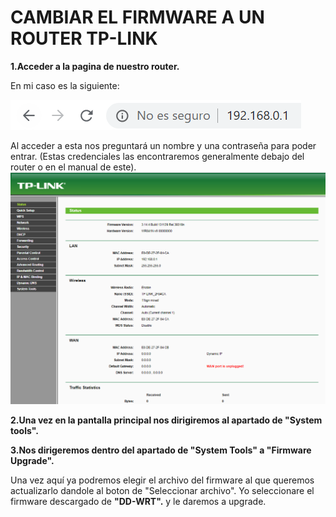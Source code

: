 # CAMBIAR EL FIRMWARE A UN ROUTER TP-LINK

**1.Acceder a la pagina de nuestro router.**

En mi caso es la siguiente:

![ENLACE A LA PÁGINA](/Imagenes/enlace%20router.PNG)

Al acceder a esta nos preguntará un nombre y una contraseña para poder entrar. (Estas credenciales las encontraremos generalmente debajo
del router o en el manual de este).
![Página Principal del Router](/Imagenes/pagina%20router.PNG)

**2.Una vez en la pantalla principal nos dirigiremos al apartado de "System tools".**

[]()

**3.Nos dirigeremos dentro del apartado de "System Tools" a "Firmware Upgrade".**

[]()

Una vez aquí ya podremos elegir el archivo del firmware al que queremos actualizarlo dandole al boton de "Seleccionar archivo".
Yo seleccionare el firmware descargado de **"DD-WRT".** y le daremos a upgrade.

[]()

